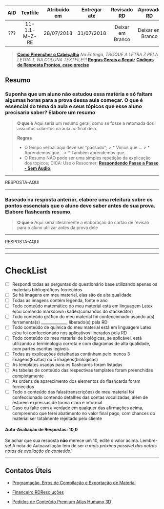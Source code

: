 ﻿|AID|Textfile|Atribuído em|Entregar até|Revisado RD|Aprovado RD|
|:-:|:-:|:-:|:-:|:-:|:-:|
|???|11-1.1-M-Z-RE|28/07/2018|31/07/2018|Deixar em Branco|Deixar em Branco|
> [**Como Preencher o Cabeçalho**](https://home.rdresolucoes.com/passoapassoqb#preenchendo-o-cabeçalho)
> *Na Entrega, TROQUE A LETRA Z PELA LETRA T, NA COLUNA TEXTFILE!!!*
> [**Regras Gerais a Seguir**](https://home.rdresolucoes.com/regrasgeraisqb.html)
> [**Códigos de Resposta Prontos, caso precise**](https://home.rdresolucoes.com/codigosqb.html)

## Resumo
### Suponha que um aluno não estudou essa matéria e só faltam algumas horas para a prova dessa aula começar. O que é essencial do tema da aula e seus tópicos que esse aluno precisaria saber? Elabore um resumo
> **O que é**
> Aqui seria um resumo geral, como se fosse a retomada dos assuntos cobertos na aula ao final dela.
>
> **Regras**
> * O tempo verbal aqui deve ser "passado";
	>	 * Vimos que....
	>	 * Aprendemos que...
	>	 * Também aprendemos que...
> * O Resumo NÃO pode ser uma simples repetição da explicação dos tópicos;
> DICA: Use o Resoomer;
> [**Respondendo Passo a Passo - Sem Áudio**](https://home.rdresolucoes.com/passoapassoqb.html#respondendo-o-resumo);

---
RESPOSTA-AQUI

---
### Baseado na resposta anterior, elabore uma releitura sobre os pontos essenciais que o aluno deve saber antes de sua prova. Elabore flashcards resumo.
> **O que é**
> Aqui seria literalmente a elaboração do cartão de revisão para o aluno utilizar antes da prova dele
---
RESPOSTA-AQUI

---

---
# CheckList
 - [ ] Respondi todas as perguntas do questionário base utilizando apenas os materiais bibliográficos fornecidos
 - [ ] Se há imagens em meu material, elas são de alta qualidade
 - [ ] Todas as imagens contém legenda, fonte e ano
 - [ ] Todo conteúdo matemático do meu material está em linguagem Latex e/ou comando markdown+kadex(comandos do stackeditor)
 - [ ] Todo conteúdo gráfico do meu material foi confeccionado usando a(s) ferramenta(s) _____________, liberado(s) pela RD
 - [ ] Todo conteúdo de química do meu material está em linguagem Latex e/ou foi confeccionado nos aplicativos liberados pela RD
 - [ ] Todo conteúdo do meu material de biológicas, se aplicável, está utilizando a terminologia correta e com diagramas de alta qualidade, com partes escritas legíveis
 - [ ] Todas as explicações detalhadas continham pelo menos 3 imagens(Exatas) ou 5 imagens(biológicas)
 - [ ] As templates usadas para os flashcards foram listadas
 - [ ] As tabelas de conteúdo das respectivas templates foram preenchidas completamente
 - [ ] As ordens de aparecimento dos elementos do flashcards foram fornecidos
 - [ ] Todo o conteúdo das falas(transcrições) do meu material foi confeccionado contendo detalhes das contas vocalizadas, além de estarem expressas de forma clara e informal
 - [ ] Caso eu falte com a verdade em qualquer das afirmações acima, compreendo que terei abatimento no valor final pago, com chances do material ser totalmente rejeitado pelo cliente

#### Auto-Avaliação de Respostas: 10,0
Se achar que sua resposta **não** merece um 10, edite o valor acima. Lembre-se! A nota de Autoavaliação tem de ser _a mais próxima possível das outras notas de avaliação de conteúdo!_

---
## Contatos Úteis
* [Programação, Erros de Compilação e Exportação de Material](mailto:HelpDeskTI@rdresolucoes.com)

* [Financeiro RDResoluções](mailto:financeiro@rdresolucoes.com)

* [Pedidos de Conteúdo Premium Atlas Humano 3D](mailto:imagens@rdresolucoes.com)
